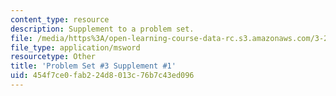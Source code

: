 ```yaml
---
content_type: resource
description: Supplement to a problem set.
file: /media/https%3A/open-learning-course-data-rc.s3.amazonaws.com/3-22-mechanical-behavior-of-materials-spring-2008/454f7ce0fab224d8013c76b7c43ed096_3_1.xls
file_type: application/msword
resourcetype: Other
title: 'Problem Set #3 Supplement #1'
uid: 454f7ce0-fab2-24d8-013c-76b7c43ed096
---
```

